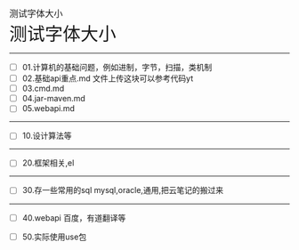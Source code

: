 
<font face="SimSun" size=3 > 测试字体大小 </font>
<br>
<font face="SimSun" size=6 > 测试字体大小 </font>

---

- [ ] 01.计算机的基础问题，例如进制，字节，扫描，类机制
- [ ] 02.基础api重点.md 文件上传这块可以参考代码yt
- [ ] 03.cmd.md
- [ ] 04.jar-maven.md
- [ ] 05.webapi.md

---

- [ ] 10.设计算法等

---

- [ ] 20.框架相关,el

---

- [ ] 30.存一些常用的sql mysql,oracle,通用,把云笔记的搬过来

---

- [ ] 40.webapi 百度，有道翻译等

- [ ] 50.实际使用use包
